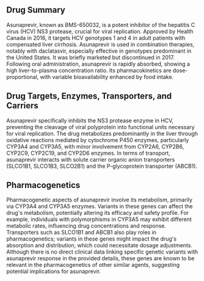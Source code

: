 ## Drug Summary
Asunaprevir, known as BMS-650032, is a potent inhibitor of the hepatitis C virus (HCV) NS3 protease, crucial for viral replication. Approved by Health Canada in 2016, it targets HCV genotypes 1 and 4 in adult patients with compensated liver cirrhosis. Asunaprevir is used in combination therapies, notably with daclatasvir, especially effective in genotypes predominant in the United States. It was briefly marketed but discontinued in 2017. Following oral administration, asunaprevir is rapidly absorbed, showing a high liver-to-plasma concentration ratio. Its pharmacokinetics are dose-proportional, with variable bioavailability enhanced by food intake.

## Drug Targets, Enzymes, Transporters, and Carriers
Asunaprevir specifically inhibits the NS3 protease enzyme in HCV, preventing the cleavage of viral polyprotein into functional units necessary for viral replication. The drug metabolizes predominantly in the liver through oxidative reactions mediated by cytochrome P450 enzymes, particularly CYP3A4 and CYP3A5, with minor involvement from CYP2A6, CYP2B6, CYP2C9, CYP2C19, and CYP2D6 enzymes. In terms of transport, asunaprevir interacts with solute carrier organic anion transporters (SLCO1B1, SLCO1B3, SLCO2B1) and the P-glycoprotein transporter (ABCB1).

## Pharmacogenetics
Pharmacogenetic aspects of asunaprevir involve its metabolism, primarily via CYP3A4 and CYP3A5 enzymes. Variants in these genes can affect the drug's metabolism, potentially altering its efficacy and safety profile. For example, individuals with polymorphisms in CYP3A5 may exhibit different metabolic rates, influencing drug concentrations and response. Transporters such as SLCO1B1 and ABCB1 also play roles in pharmacogenetics; variants in these genes might impact the drug's absorption and distribution, which could necessitate dosage adjustments. Although there is no direct clinical data linking specific genetic variants with asunaprevir response in the provided details, these genes are known to be relevant in the pharmacogenetics of other similar agents, suggesting potential implications for asunaprevir.